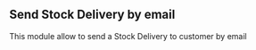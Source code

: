 Send Stock Delivery by email
----------------------------
This module allow to send a Stock Delivery to customer by email


